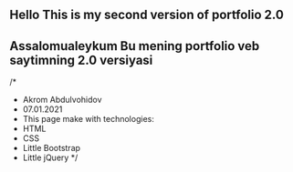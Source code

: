
## Hello This is my second version of portfolio 2.0

## Assalomualeykum Bu mening portfolio veb saytimning 2.0 versiyasi

/*  
*   Akrom Abdulvohidov 
*   07.01.2021
*   This page make with technologies: 
*   HTML
*   CSS
*   Little Bootstrap 
*   Little jQuery
*/
